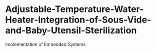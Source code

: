 # Adjustable-Temperature-Water-Heater-Integration-of-Sous-Vide-and-Baby-Utensil-Sterilization
Implementation of Embedded Systems
